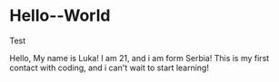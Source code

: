 # Hello--World
Test

Hello, My name is Luka! 
I am 21, and i am form Serbia!
This is my first contact with coding, and i can't wait to start learning!
